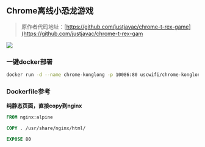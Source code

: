 ## Chrome离线小恐龙游戏

> 原作者代码地址：[https://github.com/justjavac/chrome-t-rex-game](https://github.com/justjavac/chrome-t-rex-gam

![](https://i.loli.net/2020/11/09/rqcIQs2klNSuYBK.png)

### 一键docker部署

```bash
docker run -d --name chrome-konglong -p 10086:80 uscwifi/chrome-konglong
```

### Dockerfile参考

**纯静态页面，直接copy到nginx**

```dockerfile
FROM nginx:alpine

COPY . /usr/share/nginx/html/

EXPOSE 80
```


